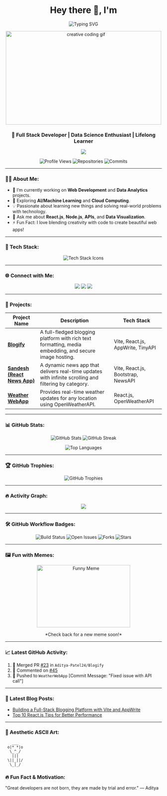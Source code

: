 <h1 align="center">Hey there 👋, I'm</h1>

<p align="center">
  <img src="https://readme-typing-svg.herokuapp.com?font=Fira+Code&size=30&duration=4000&color=7E3ACE&center=true&vCenter=true&lines=Aditya+Patel" alt="Typing SVG" />
</p>

<!-- Add a unique 3D or creative GIF here -->
<p align="center">
  <img src="https://media.giphy.com/media/3oKIPEqDGUULpEU0aQ/giphy.gif" width="500" height="300" alt="creative coding gif">
</p>

<h3 align="center">🚀 Full Stack Developer | Data Science Enthusiast | Lifelong Learner</h3>

<p align="center">
  <img src="https://readme-typing-svg.herokuapp.com?font=Roboto+Slab&color=%237E3ACE&size=30&center=true&vCenter=true&width=450&lines=Full+Stack+Web+Developer;Open-Source+Contributor;Machine+Learning+Enthusiast;Always+Learning+New+Things!">
</p>

<p align="center">
  <img src="https://komarev.com/ghpvc/?username=Aditya-Patel24&color=brightgreen&style=flat-square" alt="Profile Views">
  <img src="https://badges.pufler.dev/repos/Aditya-Patel24" alt="Repositories">
  <img src="https://badges.pufler.dev/commits/monthly/Aditya-Patel24" alt="Commits">
</p>

---

### 👨‍💻 About Me:
- 🔭 I’m currently working on **Web Development** and **Data Analytics** projects.
- 🌱 Exploring **AI/Machine Learning** and **Cloud Computing**.
- 💡 Passionate about learning new things and solving real-world problems with technology.
- 💬 Ask me about **React.js**, **Node.js**, **APIs**, and **Data Visualization**.
- ⚡ Fun Fact: I love blending creativity with code to create beautiful web apps!

---

### 🔧 Tech Stack:

<p align="center">
  <img src="https://skillicons.dev/icons?i=js,react,nodejs,express,tailwind,vite,mongodb,python,mysql,html,css,figma,git&theme=dark" alt="Tech Stack Icons">
</p>

---

### 🌐 Connect with Me:

<p align="center">
  <a href="https://github.com/Aditya-Patel24"><img src="https://img.shields.io/badge/GitHub-181717?style=for-the-badge&logo=github&logoColor=white"></a>
  <a href="https://www.linkedin.com/in/aditya-patel-99a09b23a/"><img src="https://img.shields.io/badge/LinkedIn-0A66C2?style=for-the-badge&logo=linkedin&logoColor=white"></a>
  <a href="mailto:adityasp243@gmail.com"><img src="https://img.shields.io/badge/Gmail-D14836?style=for-the-badge&logo=gmail&logoColor=white"></a>
</p>

---

### 🚀 Projects:

| Project Name  | Description | Tech Stack |
| ------------- |-------------|------------|
| [**Blogify**](https://blogify-aditya.vercel.app/) | A full-fledged blogging platform with rich text formatting, media embedding, and secure image hosting. | Vite, React.js, AppWrite, TinyAPI |
| [**Sandesh (React News App)**](https://sandesh-aditya.vercel.app/) | A dynamic news app that delivers real-time updates with infinite scrolling and filtering by category. | Vite, React.js, Bootstrap, NewsAPI |
| [**Weather WebApp**](https://weather-webapp-po7m.onrender.com/) | Provides real-time weather updates for any location using OpenWeatherAPI. | React.js, OpenWeatherAPI |

---

### 📊 GitHub Stats:

<p align="center">
  <img src="https://github-readme-stats.vercel.app/api?username=Aditya-Patel24&show_icons=true&theme=radical" alt="GitHub Stats">
  <img src="https://github-readme-streak-stats.herokuapp.com/?user=Aditya-Patel24&theme=radical" alt="GitHub Streak">
</p>

<p align="center">
  <img src="https://github-readme-stats.vercel.app/api/top-langs/?username=Aditya-Patel24&layout=compact&theme=radical" alt="Top Languages">
</p>

---

### 🏆 GitHub Trophies:

<p align="center">
  <img src="https://github-profile-trophy.vercel.app/?username=Aditya-Patel24&theme=onedark&column=6" alt="GitHub Trophies">
</p>

---

### 🔥 Activity Graph:

<p align="center">
  <img src="https://github-readme-activity-graph.cyclic.app/graph?username=Aditya-Patel24&theme=react-dark&bg_color=20232a&hide_border=true&line=00E676&color=FFFFFF&point=FF0000">
</p>

---

### 🛠️ GitHub Workflow Badges:

<p align="center">
  <img src="https://github.com/Aditya-Patel24/actions/workflows/deploy.yml/badge.svg" alt="Build Status">
  <img src="https://img.shields.io/github/issues/Aditya-Patel24/Blogify?style=flat-square" alt="Open Issues">
  <img src="https://img.shields.io/github/forks/Aditya-Patel24/Blogify?style=flat-square" alt="Forks">
  <img src="https://img.shields.io/github/stars/Aditya-Patel24/Blogify?style=flat-square" alt="Stars">
</p>

---

### 🖼️ Fun with Memes:
<p align="center">
  <img src="https://media.giphy.com/media/jqNPzdTTxQfOgOqpO4/giphy.gif" width="300" height="200" alt="Funny Meme">
</p>
<p align="center">
  *Check back for a new meme soon!*
</p>

---

### 📈 Latest GitHub Activity:

<!--START_SECTION:activity-->
1. 🎉 Merged PR [#23](https://github.com/Aditya-Patel24/Blogify/pull/23) in `Aditya-Patel24/Blogify`
2. 💬 Commented on [#45](https://github.com/Aditya-Patel24/Sandesh/issues/45)
3. 🚀 Pushed to `WeatherWebApp` [Commit Message: "Fixed issue with API call"]
<!--END_SECTION:activity-->

---

### 📝 Latest Blog Posts:
<!-- BLOG-POST-LIST:START -->
- [Building a Full-Stack Blogging Platform with Vite and AppWrite](https://blogify-aditya.vercel.app/)
- [Top 10 React.js Tips for Better Performance](https://blogify-aditya.vercel.app/)
<!-- BLOG-POST-LIST:END -->

---

### 🎨 Aesthetic ASCII Art:

```plaintext
   ___
 o|* *|o
  \_^_/
   |||
 \||_||/
  \_|_/
```
### 🔥 Fun Fact & Motivation:
"Great developers are not born, they are made by trial and error." — Aditya
